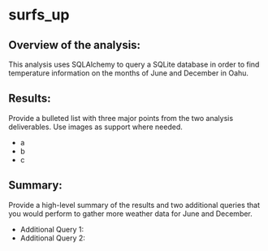# surfs_up

## Overview of the analysis: 
This analysis uses SQLAlchemy to query a SQLite database in order to find temperature information on the months of June and December in Oahu.

## Results: 
Provide a bulleted list with three major points from the two analysis deliverables. Use images as support where needed.
- a
- b
- c

## Summary: 
Provide a high-level summary of the results and two additional queries that you would perform to gather more weather data for June and December.

 - Additional Query 1: 
 - Additional Query 2: